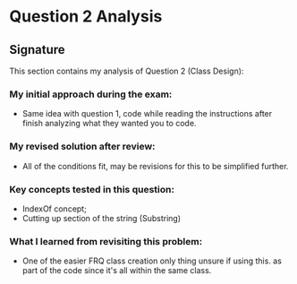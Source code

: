 # Question 2 Analysis
## Signature
This section contains my analysis of Question 2 (Class Design):

### My initial approach during the exam:
- Same idea with question 1, code while reading the instructions after finish analyzing what they wanted you to code.
### My revised solution after review:
- All of the conditions fit, may be revisions for this to be simplified further.
### Key concepts tested in this question:
- IndexOf concept;
- Cutting up section of the string (Substring)
### What I learned from revisiting this problem:
- One of the easier FRQ class creation only thing unsure if using this. as part of the code since it's all within the same class.

